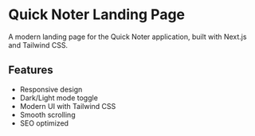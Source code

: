 # Quick Noter Landing Page

A modern landing page for the Quick Noter application, built with Next.js and Tailwind CSS.

## Features

- Responsive design
- Dark/Light mode toggle
- Modern UI with Tailwind CSS
- Smooth scrolling
- SEO optimized